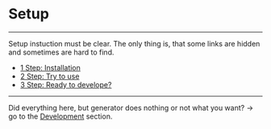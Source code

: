 # Setup
---
Setup instuction must be clear. The only thing is, that some links are hidden and sometimes are hard to find.

* [1 Step: Installation](https://github.com/softvis-research/Getaviz/wiki/Installation)
* [2 Step: Try to use](https://github.com/softvis-research/Getaviz/wiki/Usage)
* [3 Step: Ready to develope?](https://github.com/softvis-research/Getaviz/wiki/Local%20Development)

---
Did everything here, but generator does nothing or not what you want? -> go to the [Development](getaviz/dev.md) section. 


